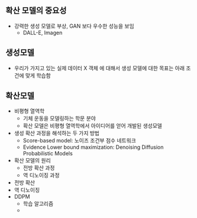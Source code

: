 ## 확산 모델의 중요성
- 강력한 생성 모델로 부상, GAN 보다 우수한 성능을 보임
	- DALL-E, Imagen
## 생성모델
- 우리가 가지고 있는 실제 데이터 X 객체 에 대해서 생성 모델에 대한 목표는 아래 조건에 맞게 학습함

## 확산모델
- 비평형 열역학
	- 기체 운동을 모델링하는 학문 분야
	- 확산 모델은 비평형 열역학에서 아이디어를 얻어 개발된 생성모델
- 생성 확산 과정을 해석하는 두 가지 방법
	- Score-based model: 노이즈 조건부 점수 네트워크 
	- Evidence Lower bound maximization: Denoising Diffusion Probabilistic Models
- 확산 모델의 원리
	- 전방 확산 과정
	- 역 디노이징 과정
- 전방 확산
- 역 디노이징
- DDPM
	- 학습 알고리즘
	- 